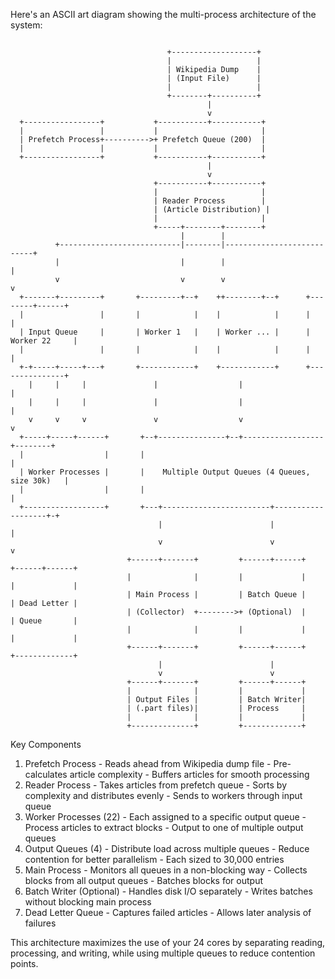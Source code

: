 Here's an ASCII art diagram showing the multi-process architecture of the system:

```
                                                                               
                                   +-------------------+
                                   |                   |
                                   | Wikipedia Dump    |
                                   | (Input File)      |
                                   |                   |
                                   +--------+----------+
                                            |
                                            v 
  +-----------------+           +-----------+-----------+
  |                 |           |                       |
  | Prefetch Process+---------->+ Prefetch Queue (200)  |
  |                 |           |                       |
  +-----------------+           +-----------+-----------+
                                            |     
                                            v
                                +-----------+-----------+
                                |                       |
                                | Reader Process        |                      
                                | (Article Distribution) |                                                                                                                                                                                                                                                                  
                                |                       |
                                +-----+--------+--------+                                                                                                                                                                                                                                                                   
                                      |        |                                                                                                                                                                                                                                                                            
          +---------------------------|--------|---------------------------+                                                                                                                                                                                                                                                
          |                           |        |                           |                                                                                                                                                                                                                                                
          v                           v        v                           v                                                                                                                                                                                                                                                
  +-------+---------+       +---------+--+    ++--------+--+      +--------+------+                                                                                                                                                                                                                                         
  |                 |       |            |    |            |      |               |
  | Input Queue     |       | Worker 1   |    | Worker ... |      | Worker 22     |
  |                 |       |            |    |            |      |               |
  +-+-----+-----+---+       +------------+    +------------+      +---------------+
    |     |     |               |                  |                   |
    |     |     |               |                  |                   |
    v     v     v               v                  v                   v
  +-----+-----+------+       +--+---------------+--+------------------+--------+
  |                  |       |                                                  |
  | Worker Processes |       |    Multiple Output Queues (4 Queues, size 30k)   |
  |                  |       |                                                  |
  +------------------+       +---+------------------------+-------------------+-+
                                 |                        |                   |
                                 v                        v                   v 
                          +------+-------+         +------+------+     +------+------+
                          |              |         |             |     |             |
                          | Main Process |         | Batch Queue |     | Dead Letter |
                          | (Collector)  +-------->+ (Optional)  |     | Queue       |
                          |              |         |             |     |             |
                          +------+-------+         +------+------+     +-------------+
                                 |                        |
                                 v                        v
                          +------+-------+         +------+------+
                          |              |         |             |
                          | Output Files |         | Batch Writer|
                          | (.part files)|         | Process     |
                          |              |         |             |
                          +--------------+         +-------------+
```

  Key Components

  1. Prefetch Process
    - Reads ahead from Wikipedia dump file
    - Pre-calculates article complexity
    - Buffers articles for smooth processing
  2. Reader Process
    - Takes articles from prefetch queue
    - Sorts by complexity and distributes evenly
    - Sends to workers through input queue
  3. Worker Processes (22)
    - Each assigned to a specific output queue
    - Process articles to extract blocks
    - Output to one of multiple output queues
  4. Output Queues (4)
    - Distribute load across multiple queues
    - Reduce contention for better parallelism
    - Each sized to 30,000 entries
  5. Main Process
    - Monitors all queues in a non-blocking way
    - Collects blocks from all output queues
    - Batches blocks for output
  6. Batch Writer (Optional)
    - Handles disk I/O separately
    - Writes batches without blocking main process
  7. Dead Letter Queue
    - Captures failed articles
    - Allows later analysis of failures

  This architecture maximizes the use of your 24 cores by separating reading, processing, and writing, while using multiple queues to reduce contention points.

